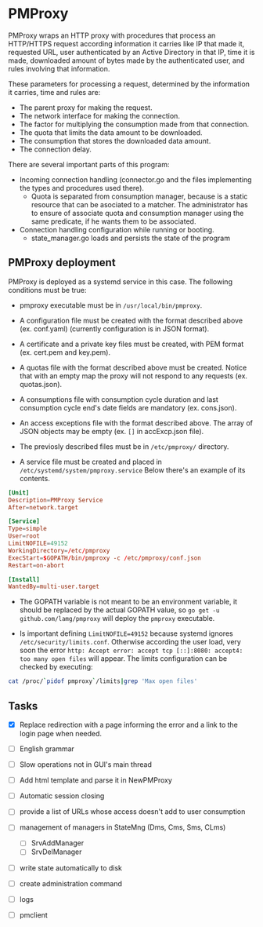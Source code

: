 # PMProxy

PMProxy wraps an HTTP proxy with procedures that process an HTTP/HTTPS request according information it carries like IP that made it, requested URL, user authenticated by an Active Directory in that IP, time it is made, downloaded amount of bytes made by the authenticated user, and rules involving that information.

These parameters for processing a request, determined by the information it carries, time and rules are:
- The parent proxy for making the request.
- The network interface for making the connection.
- The factor for multiplying the consumption made from that connection.
- The quota that limits the data amount to be downloaded.
- The consumption that stores the downloaded data amount.
- The connection delay.

There are several important parts of this program:

- Incoming connection handling (connector.go and the files implementing the types and procedures used there).
	- Quota is separated from consumption manager, because is a static resource that can be asociated to a matcher. The administrator has to ensure of associate quota and consumption manager using the same predicate, if he wants them to be associated.
- Connection handling configuration while running or booting.
	- state_manager.go loads and persists the state of the program

## PMProxy deployment

PMProxy is deployed as a systemd service in this case. The following conditions must be true:

- pmproxy executable must be in `/usr/local/bin/pmproxy`.

- A configuration file must be created with the format described above (ex. conf.yaml) (currently configuration is in JSON format).

- A certificate and a private key files must be created, with PEM format (ex. cert.pem and key.pem).

- A quotas file with the format described above must be created. Notice that with an empty map the proxy will not respond to any requests (ex. quotas.json).

- A consumptions file with consumption cycle duration and last consumption cycle end's date fields are mandatory (ex. cons.json).

- An access exceptions file with the format described above. The array of JSON objects may be empty (ex. `[]` in accExcp.json file).

- The previosly described files must be in `/etc/pmproxy/` directory.

- A service file must be created and placed in `/etc/systemd/system/pmproxy.service` Below there's an example of its contents.

```conf
[Unit]
Description=PMProxy Service
After=network.target

[Service]
Type=simple
User=root
LimitNOFILE=49152
WorkingDirectory=/etc/pmproxy
ExecStart=$GOPATH/bin/pmproxy -c /etc/pmproxy/conf.json
Restart=on-abort

[Install]
WantedBy=multi-user.target
```

- The GOPATH variable is not meant to be an environment variable, it should be replaced by the actual GOPATH value, so `go get -u github.com/lamg/pmproxy` will deploy the `pmproxy` executable.

- Is important defining `LimitNOFILE=49152` because systemd ignores `/etc/security/limits.conf`. Otherwise according the user load, very soon the error `http: Accept error: accept tcp [::]:8080: accept4: too many open files` will appear. The limits configuration can be checked by executing:

```sh
cat /proc/`pidof pmproxy`/limits|grep 'Max open files'
```

## Tasks

- [x] Replace redirection with a page informing the error and a link to the login page when needed.
- [ ] English grammar
- [ ] Slow operations not in GUI's main thread
- [ ] Add html template and parse it in NewPMProxy
- [ ] Automatic session closing
- [ ] provide a list of URLs whose access doesn't add to user consumption

- [ ] management of managers in StateMng (Dms, Cms, Sms, CLms)
	- [ ] SrvAddManager
	- [ ] SrvDelManager
- [ ] write state automatically to disk
- [ ] create administration command
- [ ] logs

- [ ] pmclient
